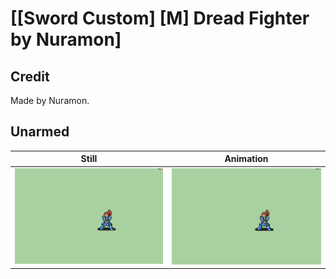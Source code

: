 # [\[Sword Custom\] \[M\] Dread Fighter by Nuramon]

## Credit

Made by Nuramon.
	
## Unarmed

| Still | Animation |
| :---: | :-------: |
| ![Unarmed still](./Unarmed_000.png) | ![Unarmed animation](./Unarmed.gif) |
